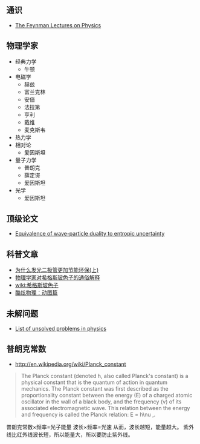 ## 通识
- [The Feynman Lectures on Physics](http://www.feynmanlectures.caltech.edu/)

## 物理学家
* 经典力学
  * 牛顿 
* 电磁学
  * 赫兹
  * 富兰克林
  * 安倍
  * 法拉第
  * 亨利
  * 戴维
  * 麦克斯韦
* 热力学
* 相对论
  * 爱因斯坦 
* 量子力学
  * 普朗克
  * 薛定谔
  * 爱因斯坦
* 光学
  * 爱因斯坦 

## 顶级论文
- [Equivalence of wave-particle duality to entropic uncertainty](http://arxiv.org/pdf/1403.4687v2.pdf)

## 科普文章
- [为什么发光二极管更加节能环保(上)](http://www.scipark.net/archives/24749)
- [物理学家对希格斯玻色子的通俗解释](http://v.youku.com/v_show/id_XNDIzNDExMTUy.html)
- [wiki:希格斯玻色子](http://zh.wikipedia.org/zh/希格斯玻色子)
- [酷炫物理：动图篇](http://news.cnblogs.com/n/513775/)

## 未解问题
- [List of unsolved problems in physics](http://en.wikipedia.org/wiki/List_of_unsolved_problems_in_physics)


## 普朗克常数
- http://en.wikipedia.org/wiki/Planck_constant
>The Planck constant (denoted h, also called Planck's constant) is a physical constant that is the quantum of action in quantum mechanics. The Planck constant was first described as the proportionality constant between the energy (E) of a charged atomic oscillator in the wall of a black body, and the frequency (ν) of its associated electromagnetic wave. This relation between the energy and frequency is called the Planck relation:
E = h\nu \,.

普朗克常数×频率=光子能量
波长×频率=光速
从而，波长越短，能量越大。
紫外线比红外线波长短，所以能量大，所以要防止紫外线。






